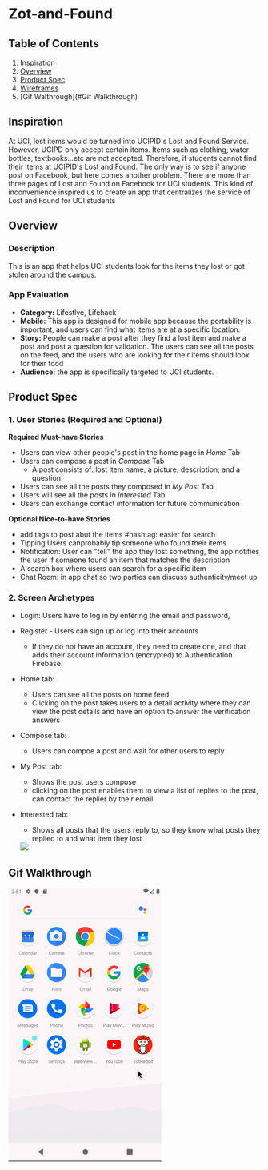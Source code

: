 # Zot-and-Found

## Table of Contents
1. [Inspiration](#Inspiration)
2. [Overview](#Overview)
3. [Product Spec](#Product-Spec)
4. [Wireframes](#Wireframes)
5. [Gif Walthrough](#Gif Walkthrough)

## Inspiration
At UCI, lost items would be turned into UCIPID's Lost and Found Service. However, UCIPD only accept certain items. Items such as clothing, water bottles, textbooks...etc are not accepted. Therefore, if students cannot find their items at UCIPID's Lost and Found. The only way is to see if anyone post on Facebook, but here comes another problem. There are more than three pages of Lost and Found on Facebook for UCI students. This kind of inconvenience inspired us to create an app that centralizes the service of Lost and Found for UCI students

## Overview
### Description
This is an app that helps UCI students look for the items they lost or got stolen around the campus. 

### App Evaluation
- **Category:**  Lifestlye, Lifehack
- **Mobile:** This app is designed for mobile app because the portability is important, and users can find what items are at a specific location. 
- **Story:** People can make a post after they find a lost item and make a post and post a question for validation. The users can see all the posts on the feed, and the users who are looking for their items should look for their food
- **Audience:** the app is specifically targeted to UCI students.

## Product Spec
### 1. User Stories (Required and Optional)

**Required Must-have Stories**

* Users can view other people's post in the home page in *Home* Tab
* Users can compose a post in *Compose* Tab
  * A post consists of: lost item name, a picture, description, and a question
* Users can see all the posts they composed in *My Post* Tab
* Users will see all the posts in *Interested* Tab
* Users can exchange contact information for future communication

**Optional Nice-to-have Stories**

* add tags to post abut the items #hashtag: easier for search
* Tipping Users canprobably tip someone who found their items
* Notification: User can "tell" the app they lost something, the app notifies the user if someone found an item that matches the description
* A search box where users can search for a specific item
* Chat Room: in app chat so two parties can discuss authenticity/meet up 

### 2. Screen Archetypes

* Login: Users have to log in by entering the email and password, 
* Register - Users can sign up or log into their accounts
  * If they do not have an account, they need to create one, and that adds their account information (encrypted) to Authentication Firebase.
* Home tab: 
  * Users can see all the posts on home feed 
  * Clicking on the post takes users to a detail activity where they can view the post details and have an option to answer the verification answers
* Compose tab:
  * Users can compoe a post and wait for other users to reply
* My Post tab: 
  * Shows the post users compose 
  * clicking on the post enables them to view a list of replies to the post, can contact the replier by their email
* Interested tab:
  * Shows all posts that the users reply to, so they know what posts they replied to and what item they lost
  
  <img src='https://github.com/Ting0718/Zot-and-Found/blob/master/archetype.PNG' />
  
 
## Gif Walkthrough
 <img src='https://github.com/Ting0718/ZotReddit/blob/simple/walkthrough.gif' />
